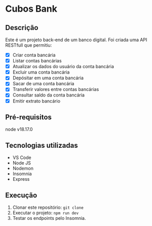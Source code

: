 # Cubos Bank
## Descrição
Este é um projeto back-end de um banco digital. Foi criada uma API RESTfull que permitiu:

- [x] Criar conta bancária
- [x] Listar contas bancárias
- [x] Atualizar os dados do usuário da conta bancária
- [x] Excluir uma conta bancária
- [x] Depósitar em uma conta bancária
- [x] Sacar de uma conta bancária
- [x] Transferir valores entre contas bancárias
- [x] Consultar saldo da conta bancária
- [x] Emitir extrato bancário

## Pré-requisitos
node v18.17.0

## Tecnologias utilizadas
- VS Code
- Node JS
- Nodemon
- Insomnia
- Express

## Execução
1. Clonar este repositório: `git clone`
2. Executar o projeto: `npm run dev`
3. Testar os endpoints pelo Insomnia.

